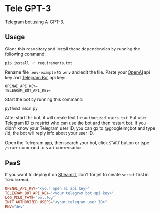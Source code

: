 # Tele GPT-3

Telegram bot using AI GPT-3.

## Usage

Clone this repository and install these dependencies by running the following command:

```sh
pip install -r requirements.txt
```

Rename file `.env-example` to `.env` and edit the file. Paste your [OpenAI](https://platform.openai.com/account/api-keys) api key and [Telegram Bot](https://web.telegram.com) api key:

```
OPENAI_API_KEY=
TELEGRAM_BOT_API_KEY=
```

Start the bot by running this command:

```sh
python3 main.py
```

After start the bot, it will create text file `authorized_users.txt`. Put user Telegram ID to restrict who can use the bot and then restart bot. If you didn't know your Telegram user ID, you can go to @googleimgbot and type /id, the bot will reply info about your user ID.

Open the Telegram app, then search your bot, click `START` button or type `/start` command to start conversation.

## PaaS

If you want to deploy it on [Streamlit](https://streamlit.io/), don't forget to create `secret` first in `TOML` format.

```toml
OPENAI_API_KEY="<your open ai api key>"
TELEGRAM_BOT_API_KEY="<your telegram bot api key>"
LOG_FILE_PATH="bot.log"
INIT_AUTHORIZED_USERS="<your telegram user ID>"
ENV="dev"
```